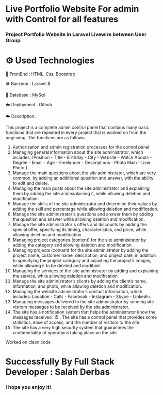 # Live Portfolio Website For admin with Control for all features 

### Project Portfolio Website in Laravel Livewire between User Group  


# ⚙️ Used Technologies

💅 FrontEnd : HTML, Css, Bootstrap

🛠 Backend : Laravel 8

💾 Database : MySql

☁️ Deployment : Github

☁️ Description : 

This project is a complete admin control panel that contains many basic functions that are repeated in every project that is worked on from the beginning. The functions are as follows:

1. Authorization and admin registration processes for the control panel
2. Managing general information about the site administrator, which includes: (Position - Title - Birthday - City - Website - Watch Abouts - Degree - Email - Age - Freelancer - Descriptions - Photo Main - User Photo
)
3. Manage the main questions about the site administrator, which are very common, by adding an additional question and answer, with the ability to edit and delete.
4. Managing the main posts about the site administrator and explaining them by adding the site and explaining it, while allowing deletion and modification.
5. Manage the skills of the site administrator and determine their values by adding the skill and percentage while allowing deletion and modification.
6. Manage the site administrator’s questions and answer them by adding the question and answer while allowing deletion and modification.
7. Manage the site administrator's offers and discounts by adding the special offer, specifying its timing, characteristics, and price, while allowing deletion and modification.
8. Managing project categories (content) for the site administrator by adding the category and allowing deletion and modification.
9. Managing projects (content) for the site administrator by adding the project name, customer name, description, and project date, in addition to specifying the project category and adjusting the project’s images, while allowing it to be deleted and modified.
10. Managing the services of the site administrator by adding and explaining the service, while allowing deletion and modification.
11. Manage the site administrator’s clients by adding the client’s name, information, and photo, while allowing deletion and modification.
12. Managing the website administrator’s contact information, which includes: Location - Calls - Facebook - Instagram - Skype - LinkedIn.
13. Managing messages delivered to the site administrator by sending site visitors messages to be received by the site administrator.
14. The site has a notification system that helps the administrator know the messages received.
15 . The site has a control panel that provides some statistics, ease of access, and the number of visitors to the site
16. The site has a very high security system that guarantees the confidentiality of operations taking place on the site.



Worked on clean code


# Successfully By  Full Stack Developer : Salah Derbas 

### I hope you enjoy it!
